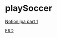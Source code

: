 # playSoccer

[Notion jpa part 1](https://www.notion.so/JPA-812eda3976d5470e837f4d63a905a8cb)

[ERD](https://www.erdcloud.com/d/S5qhwBt8h5iv3JE9v)
